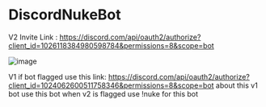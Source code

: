 # DiscordNukeBot

V2 Invite Link : https://discord.com/api/oauth2/authorize?client_id=1026118384980598784&permissions=8&scope=bot

![image](https://user-images.githubusercontent.com/107064155/192379730-10a08b4e-15b2-4f7e-9e05-e4127c205a23.png)









V1 if bot flagged use this link: https://discord.com/api/oauth2/authorize?client_id=1024062600511758346&permissions=8&scope=bot
about this v1 bot use this bot when v2 is flagged use !nuke for this bot

